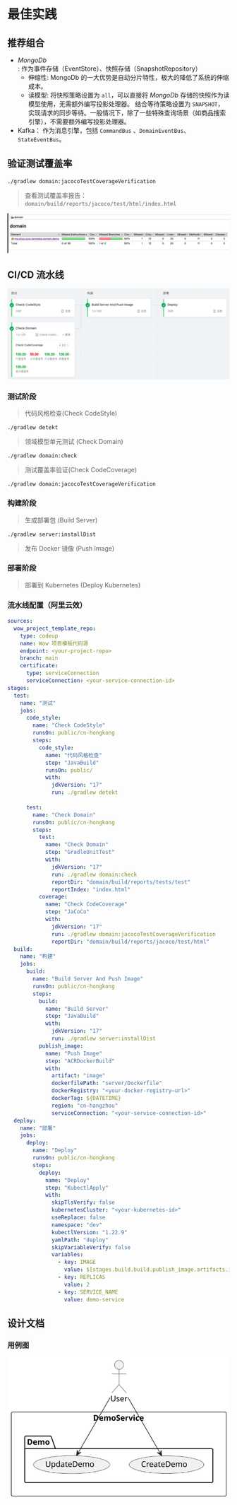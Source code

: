 # 最佳实践

## 推荐组合

- _MongoDb_: 作为事件存储（EventStore）、快照存储（SnapshotRepository）
  - 伸缩性: MongoDb 的一大优势是自动分片特性，极大的降低了系统的伸缩成本。
  - 读模型: 将快照策略设置为 `all`，可以直接将 _MongoDb_ 存储的快照作为读模型使用，无需额外编写投影处理器。
  结合等待策略设置为 `SNAPSHOT`，实现请求的同步等待。一般情况下，除了一些特殊查询场景（如商品搜索引擎），不需要额外编写投影处理器。
- Kafka： 作为消息引擎，包括 `CommandBus` 、`DomainEventBus`、`StateEventBus`。

## 验证测试覆盖率

```shell
./gradlew domain:jacocoTestCoverageVerification
```

> 查看测试覆盖率报告：`domain/build/reports/jacoco/test/html/index.html`

![test-coverage](../public/images/getting-started/test-coverage.png)

## CI/CD 流水线

![Wow-CI-Flow](../public/images/getting-started/ci-flow.png)

### 测试阶段

> 代码风格检查(Check CodeStyle)

```shell
./gradlew detekt
```

> 领域模型单元测试 (Check Domain)

```shell
./gradlew domain:check
```

> 测试覆盖率验证(Check CodeCoverage)

```shell
./gradlew domain:jacocoTestCoverageVerification
```

### 构建阶段

> 生成部署包 (Build Server)

```shell
./gradlew server:installDist
```

> 发布 Docker 镜像 (Push Image)

### 部署阶段

> 部署到 Kubernetes (Deploy Kubernetes)

### 流水线配置（阿里云效）

```yaml
sources:
  wow_project_template_repo:
    type: codeup
    name: Wow 项目模板代码源
    endpoint: <your-project-repo>
    branch: main
    certificate:
      type: serviceConnection
      serviceConnection: <your-service-connection-id>
stages:
  test:
    name: "测试"
    jobs:
      code_style:
        name: "Check CodeStyle"
        runsOn: public/cn-hongkong
        steps:
          code_style:
            name: "代码风格检查"
            step: "JavaBuild"
            runsOn: public/
            with:
              jdkVersion: "17"
              run: ./gradlew detekt

      test:
        name: "Check Domain"
        runsOn: public/cn-hongkong
        steps:
          test:
            name: "Check Domain"
            step: "GradleUnitTest"
            with:
              jdkVersion: "17"
              run: ./gradlew domain:check
              reportDir: "domain/build/reports/tests/test"
              reportIndex: "index.html"
          coverage:
            name: "Check CodeCoverage"
            step: "JaCoCo"
            with:
              jdkVersion: "17"
              run: ./gradlew domain:jacocoTestCoverageVerification
              reportDir: "domain/build/reports/jacoco/test/html"
  build:
    name: "构建"
    jobs:
      build:
        name: "Build Server And Push Image"
        runsOn: public/cn-hongkong
        steps:
          build:
            name: "Build Server"
            step: "JavaBuild"
            with:
              jdkVersion: "17"
              run: ./gradlew server:installDist
          publish_image:
            name: "Push Image"
            step: "ACRDockerBuild"
            with:
              artifact: "image"
              dockerfilePath: "server/Dockerfile"
              dockerRegistry: "<your-docker-registry—url>"
              dockerTag: ${DATETIME}
              region: "cn-hangzhou"
              serviceConnection: "<your-service-connection-id>"
  deploy:
    name: "部署"
    jobs:
      deploy:
        name: "Deploy"
        runsOn: public/cn-hongkong
        steps:
          deploy:
            name: "Deploy"
            step: "KubectlApply"
            with:
              skipTlsVerify: false
              kubernetesCluster: "<your-kubernetes-id>"
              useReplace: false
              namespace: "dev"
              kubectlVersion: "1.22.9"
              yamlPath: "deploy"
              skipVariableVerify: false
              variables:
                - key: IMAGE
                  value: $[stages.build.build.publish_image.artifacts.image]
                - key: REPLICAS
                  value: 2
                - key: SERVICE_NAME
                  value: demo-service
```

## 设计文档

### 用例图

<center>

![UseCase](../public/images/getting-started/usecase.svg)
</center>